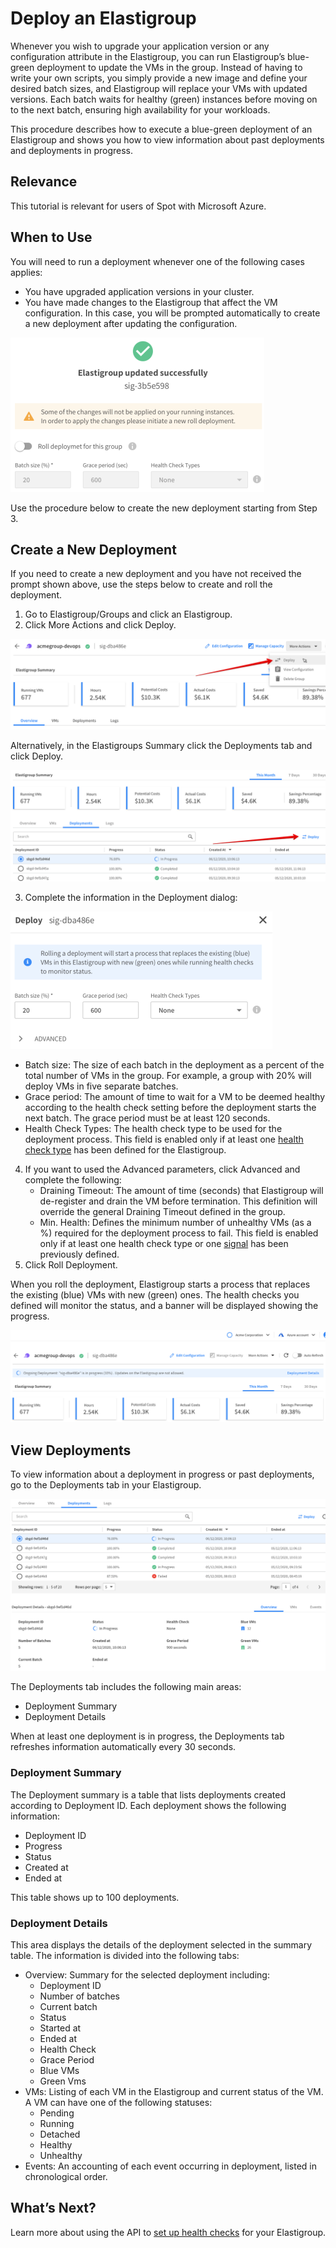 # Deploy an Elastigroup

Whenever you wish to upgrade your application version or any configuration attribute in the Elastigroup, you can run Elastigroup’s blue-green deployment to update the VMs in the group.
Instead of having to write your own scripts, you simply provide a new image and define your desired batch sizes, and Elastigroup will replace your VMs with updated versions. Each batch waits for healthy (green) instances before moving on to the next batch, ensuring high availability for your workloads.

This procedure describes how to execute a blue-green deployment of an Elastigroup and shows you how to view information about past deployments and deployments in progress.

## Relevance

This tutorial is relevant for users of Spot with Microsoft Azure.

## When to Use

You will need to run a deployment whenever one of the following cases applies:

- You have upgraded application versions in your cluster.
- You have made changes to the Elastigroup that affect the VM configuration. In this case, you will be prompted automatically to create a new deployment after updating the configuration.

<img src="/elastigroup/_media/tutorials-azure-deploy-eg-00.png" width="406" height="247" />

Use the procedure below to create the new deployment starting from Step 3.

## Create a New Deployment

If you need to create a new deployment and you have not received the prompt shown above, use the steps below to create and roll the deployment.

1. Go to Elastigroup/Groups and click an Elastigroup.
2. Click More Actions and click Deploy.

<img src="/elastigroup/_media/tutorials-azure-deploy-eg-01.png" />

Alternatively, in the Elastigroups Summary click the Deployments tab and click Deploy.

<img src="/elastigroup/_media/tutorials-azure-deploy-eg-02.png" />

3. Complete the information in the Deployment dialog:

<img src="/elastigroup/_media/tutorials-azure-deploy-eg-03.png" width="419" height="220" />

- Batch size: The size of each batch in the deployment as a percent of the total number of VMs in the group. For example, a group with 20% will deploy VMs in five separate batches.
- Grace period: The amount of time to wait for a VM to be deemed healthy according to the health check setting before the deployment starts the next batch. The grace period must be at least 120 seconds.
- Health Check Types: The health check type to be used for the deployment process. This field is enabled only if at least one [health check type](https://docs.spot.io/api/#operation/elastigroupAzureSpotVmsCreate) has been defined for the Elastigroup.

4. If you want to used the Advanced parameters, click Advanced and complete the following:
   - Draining Timeout: The amount of time (seconds) that Elastigroup will de-register and drain the VM before termination. This definition will override the general Draining Timeout defined in the group.
   - Min. Health: Defines the minimum number of unhealthy VMs (as a %) required for the deployment process to fail. This field is enabled only if at least one health check type or one [signal](https://docs.spot.io/api/#operation/elastigroupAzureSpotVmsCreateVMSignal) has been previously defined.
5. Click Roll Deployment.

When you roll the deployment, Elastigroup starts a process that replaces the existing (blue) VMs with new (green) ones. The health checks you defined will monitor the status, and a banner will be displayed showing the progress.

<img src="/elastigroup/_media/tutorials-azure-deploy-eg-03a.png" />

## View Deployments

To view information about a deployment in progress or past deployments, go to the Deployments tab in your Elastigroup.

<img src="/elastigroup/_media/tutorials-azure-deploy-eg-04.png" />

The Deployments tab includes the following main areas:

- Deployment Summary
- Deployment Details

When at least one deployment is in progress, the Deployments tab refreshes information automatically every 30 seconds.

### Deployment Summary

The Deployment summary is a table that lists deployments created according to Deployment ID. Each deployment shows the following information:

- Deployment ID
- Progress
- Status
- Created at
- Ended at

This table shows up to 100 deployments.

### Deployment Details

This area displays the details of the deployment selected in the summary table. The information is divided into the following tabs:

- Overview: Summary for the selected deployment including:
  - Deployment ID
  - Number of batches
  - Current batch
  - Status
  - Started at
  - Ended at
  - Health Check
  - Grace Period
  - Blue VMs
  - Green Vms
- VMs: Listing of each VM in the Elastigroup and current status of the VM. A VM can have one of the following statuses:
  - Pending
  - Running
  - Detached
  - Healthy
  - Unhealthy
- Events: An accounting of each event occurring in deployment, listed in chronological order.

## What’s Next?

Learn more about using the API to [set up health checks](https://docs.spot.io/api/#operation/elastigroupAzureSpotVmsCreate) for your Elastigroup.
